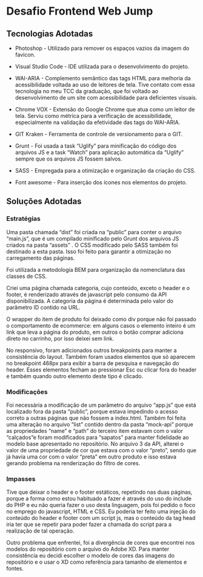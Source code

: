 # Desafio Frontend Web Jump

## Tecnologias Adotadas
- Photoshop - Utilizado para remover os espaços vazios da imagem do favicon.

-	Visual Studio Code - IDE utilizada para o desenvolvimento do projeto.

-	WAI-ARIA - Complemento semântico das tags HTML para melhoria da acessibilidade voltada ao uso de leitores de tela. Tive contato com essa tecnologia no meu TCC da graduação, que foi voltado ao desenvolvimento de um site com acessibilidade para deficientes visuais.

-	Chrome VOX - Extensão do Google Chrome que atua como um leitor de tela. Serviu como métrica para a verificação de acessibilidade, especialmente na validação da efetividade das tags do WAI-ARIA.

-	GIT Kraken - Ferramenta de controle de versionamento para o GIT.

-	Grunt - Foi usada a task “Uglify” para minificação do código dos arquivos JS e a task  “Watch” para aplicação automática da “Uglify” sempre que os arquivos JS fossem salvos.

-	SASS - Empregada para a otimização e organização da criação do CSS.
	
-	Font awesome - Para inserção dos ícones nos elementos do projeto.


## Soluções Adotadas
### Estratégias

Uma pasta chamada “dist” foi criada na “public” para conter o arquivo “main.js”, que é um compilado minificado pelo Grunt dos arquivos JS criados na pasta “assets” . O CSS modificado pelo SASS também foi destinado a esta pasta. Isso foi feito  para garantir a otimização no carregamento das páginas. 

Foi utilizada a metodologia BEM para organização da nomenclatura das classes de CSS.

Criei uma página chamada categoria, cujo conteúdo, exceto o header e o footer, é renderizado através de javascript pelo consumo da API disponibilizada. A categoria da página é determinada pelo valor do parâmetro ID contido na URL.

O wrapper do item de produto foi deixado como div porque não foi passado o comportamento de ecommerce: em alguns casos o elemento inteiro é um link que leva a página do produto, em outros o botão comprar adiciona direto no carrinho, por isso deixei sem link.

No responsivo, foram adicionados outros breakpoints para manter a consistência do layout. Também foram usados elementos que só aparecem no breakpoint 468px para exibir a barra de pesquisa e navegação do header. Esses elementos fecham ao pressionar Esc ou clicar fora do header e também quando outro elemento deste tipo é clicado.

### Modificações

Foi necessária a modificação de um parâmetro do arquivo “app.js” que está localizado fora da pasta “public”, porque estava impedindo o acesso correto a outras páginas que não fossem a index.html. Também foi feita uma alteração no arquivo “list” contido dentro da pasta “mock-api” porque as propriedades “name” e “path” do terceiro item estavam com o valor “calçados”e foram modificados para “sapatos” para manter fidelidade ao modelo base apresentado no repositório. No arquivo 3 da API, alterei o valor de uma propriedade de cor que estava com o valor “preto”, sendo que já havia uma cor com o valor “preta” em outro produto e isso estava gerando problema na renderização do filtro de cores.

### Impasses

Tive que deixar o header e o footer estáticos, repetindo nas duas páginas, porque a forma como estou habituado a fazer é através do uso do include do PHP e eu não queria fazer o uso desta linguagem, pois foi pedido o foco no emprego do javascript, HTML e CSS. Eu poderia ter feito uma injeção do conteúdo do header e footer com um script js, mas o conteúdo da tag head iria ter que se repetir para poder fazer a chamada do script para a realização de tal operação.

Outro problema que enfrentei, foi a divergência de cores que encontrei nos modelos do repositório com o arquivo do Adobe XD. Para manter consistência eu decidi escolher o modelo de cores das imagens do repositório e o usar o XD como referência para tamanho de elementos e fontes.

